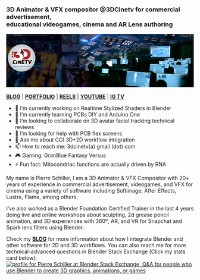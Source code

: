### 3D Animator & VFX compositor @3DCinetv for commercial advertisement,<br>educational videogames, cinema and AR Lens authoring
![3DCinetv headbanner](images/3dcinetv_github.jpg)

<a href="https://3dcinetv.com/blog"><strong>BLOG</strong></a> | 
<a href="https://behance.net/3dcinetv"><strong>PORTFOLIO</strong></a> | <a href="https://vimeo.com/3dcinetv"><strong>REELS</strong></a> | <a href="https://youtube.com.com/activemotionpictures"><strong>YOUTUBE</strong></a> | <a href="https://www.instagram.com/3dcinetv/channel/"><strong>IG TV</strong></a>

- 🔭 I’m currently working on Realtime Stylized Shaders in Blender
- 🌱 I’m currently learning PCBs DIY and Arduino One
- 👯 I’m looking to collaborate on 3D avatar facial tracking technical reviews
- 🤔 I’m looking for help with PCB flex screens
- 💬 Ask me about CGI 3D+2D workflow integration
- 📫 How to reach me: 3dcinetv(a) gmail (dot) com
- 🎮 Gaming: GranBlue Fantasy Versus
- ⚡ Fun fact: Mitocondriac functions are actually driven by RNA

My name is Pierre Schiller, I am a 3D Animator & VFX Compositor with 20+ years of experience in commercial advertisement, videogames, and VFX for cinema using a variety of software including Softimage, After Effects, Lustre, Flame, among others.

I’ve also worked as a Blender Foundation Certified Trainer in the last 4 years doing live and online workshops about sculpting, 2d grease pencil animation, and 3D experiences with 360º, AR, and VR for Snapchat and Spark lens filters using Blender.

Check my <a href="https://3dcinetv.com/blog"><strong>BLOG</strong></a> for more information about how I integrate Blender and other software for 2D and 3D workflows.
You can also reach me for more technical-advanced questions in Blender Stack Exchange (Click my stats card below): <br>
<a href="https://blender.stackexchange.com/users/32538/pierre-schiller"><img src="https://blender.stackexchange.com/users/flair/32538.png" width="208" height="58" alt="profile for Pierre Schiller at Blender Stack Exchange, Q&amp;A for people who use Blender to create 3D graphics, animations, or games" title="profile for Pierre Schiller at Blender Stack Exchange, Q&amp;A for people who use Blender to create 3D graphics, animations, or games"></a>
